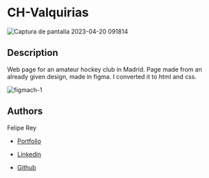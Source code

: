 # CH-Valquirias

![Captura de pantalla 2023-04-20 091814](https://user-images.githubusercontent.com/110480389/233290138-21b4a4f9-80df-4e5b-bc2b-78fdb5b44a27.png)

## Description
Web page for an amateur hockey club in Madrid. Page made from an already given design, made in figma. I converted it to html and css.


![figmach-1](https://user-images.githubusercontent.com/110480389/233303309-d095b36f-fcef-4ab0-b4f2-a76b71beb67a.png)


## Authors
    
 Felipe Rey

* [Portfolio](https://felipereyr.github.io/Portfolio/)

* [Linkedin](https://www.linkedin.com/in/felipe-r-408406250/)

* [Github](https://github.com/felipereyr)
